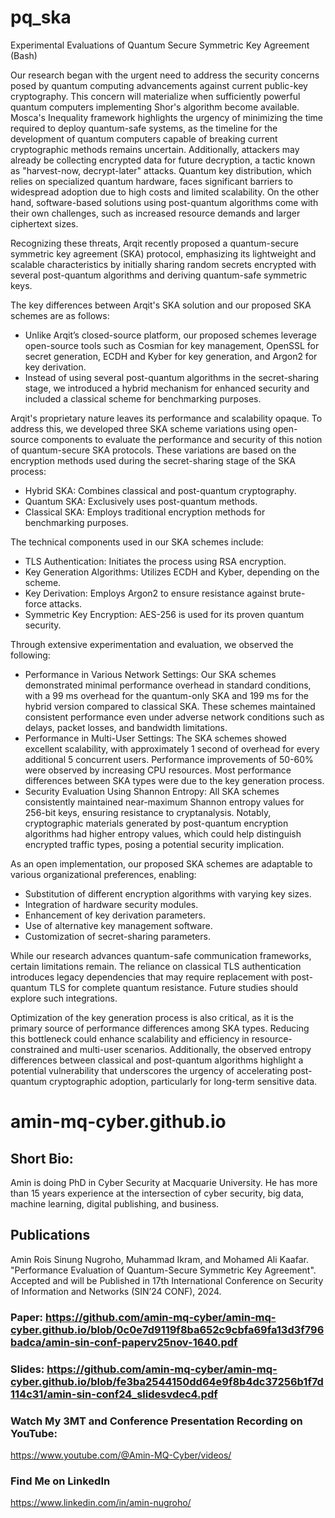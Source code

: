 # pq_ska
Experimental Evaluations of Quantum Secure Symmetric Key Agreement (Bash)

Our research began with the urgent need to address the security concerns posed by quantum computing advancements against current public-key cryptography. This concern will materialize when sufficiently powerful quantum computers implementing Shor's algorithm become available. Mosca's Inequality framework highlights the urgency of minimizing the time required to deploy quantum-safe systems, as the timeline for the development of quantum computers capable of breaking current cryptographic methods remains uncertain. Additionally, attackers may already be collecting encrypted data for future decryption, a tactic known as "harvest-now, decrypt-later" attacks. Quantum key distribution, which relies on specialized quantum hardware, faces significant barriers to widespread adoption due to high costs and limited scalability. On the other hand, software-based solutions using post-quantum algorithms come with their own challenges, such as increased resource demands and larger ciphertext sizes.

Recognizing these threats, Arqit recently proposed a quantum-secure symmetric key agreement (SKA) protocol, emphasizing its lightweight and scalable characteristics by initially sharing random secrets encrypted with several post-quantum algorithms and deriving quantum-safe symmetric keys.

The key differences between Arqit's SKA solution and our proposed SKA schemes are as follows:
- Unlike Arqit’s closed-source platform, our proposed schemes leverage open-source tools such as Cosmian for key management, OpenSSL for secret generation, ECDH and Kyber for key generation, and Argon2 for key derivation.
- Instead of using several post-quantum algorithms in the secret-sharing stage, we introduced a hybrid mechanism for enhanced security and included a classical scheme for benchmarking purposes.

Arqit's proprietary nature leaves its performance and scalability opaque. To address this, we developed three SKA scheme variations using open-source components to evaluate the performance and security of this notion of quantum-secure SKA protocols. These variations are based on the encryption methods used during the secret-sharing stage of the SKA process:
- Hybrid SKA: Combines classical and post-quantum cryptography.
- Quantum SKA: Exclusively uses post-quantum methods.
- Classical SKA: Employs traditional encryption methods for benchmarking purposes.

The technical components used in our SKA schemes include:
- TLS Authentication: Initiates the process using RSA encryption.
- Key Generation Algorithms: Utilizes ECDH and Kyber, depending on the scheme.
- Key Derivation: Employs Argon2 to ensure resistance against brute-force attacks.
- Symmetric Key Encryption: AES-256 is used for its proven quantum security.

Through extensive experimentation and evaluation, we observed the following:
- Performance in Various Network Settings: Our SKA schemes demonstrated minimal performance overhead in standard conditions, with a 99 ms overhead for the quantum-only SKA and 199 ms for the hybrid version compared to classical SKA. These schemes maintained consistent performance even under adverse network conditions such as delays, packet losses, and bandwidth limitations.
- Performance in Multi-User Settings: The SKA schemes showed excellent scalability, with approximately 1 second of overhead for every additional 5 concurrent users. Performance improvements of 50-60% were observed by increasing CPU resources. Most performance differences between SKA types were due to the key generation process.
- Security Evaluation Using Shannon Entropy: All SKA schemes consistently maintained near-maximum Shannon entropy values for 256-bit keys, ensuring resistance to cryptanalysis. Notably, cryptographic materials generated by post-quantum encryption algorithms had higher entropy values, which could help distinguish encrypted traffic types, posing a potential security implication.

As an open implementation, our proposed SKA schemes are adaptable to various organizational preferences, enabling:
- Substitution of different encryption algorithms with varying key sizes.
- Integration of hardware security modules.
- Enhancement of key derivation parameters.
- Use of alternative key management software.
- Customization of secret-sharing parameters.

While our research advances quantum-safe communication frameworks, certain limitations remain. The reliance on classical TLS authentication introduces legacy dependencies that may require replacement with post-quantum TLS for complete quantum resistance. Future studies should explore such integrations.

Optimization of the key generation process is also critical, as it is the primary source of performance differences among SKA types. Reducing this bottleneck could enhance scalability and efficiency in resource-constrained and multi-user scenarios. Additionally, the observed entropy differences between classical and post-quantum algorithms highlight a potential vulnerability that underscores the urgency of accelerating post-quantum cryptographic adoption, particularly for long-term sensitive data.

# amin-mq-cyber.github.io

## Short Bio:
Amin is doing PhD in Cyber Security at Macquarie University. He has more than 15 years experience at the intersection of cyber security, big data, machine learning, digital publishing, and business.

## Publications
Amin Rois Sinung Nugroho, Muhammad Ikram, and Mohamed Ali Kaafar. "Performance Evaluation of Quantum-Secure Symmetric Key Agreement". Accepted and will be Published in 17th International Conference on Security of Information and Networks (SIN’24 CONF), 2024. 

### Paper: <https://github.com/amin-mq-cyber/amin-mq-cyber.github.io/blob/0c0e7d9119f8ba652c9cbfa69fa13d3f796badca/amin-sin-conf-paperv25nov-1640.pdf>
### Slides: <https://github.com/amin-mq-cyber/amin-mq-cyber.github.io/blob/fe3ba2544150dd64e9f8b4dc37256b1f7d114c31/amin-sin-conf24_slidesvdec4.pdf>

### Watch My 3MT and Conference Presentation Recording on YouTube:
<https://www.youtube.com/@Amin-MQ-Cyber/videos/>

### Find Me on LinkedIn
<https://www.linkedin.com/in/amin-nugroho/>
